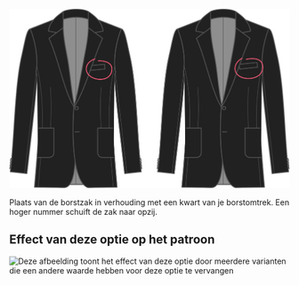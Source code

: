 ![Plaatsting borstzak](chestpocketplacement.svg)

Plaats van de borstzak in verhouding met een kwart van je borstomtrek. Een hoger nummer schuift de zak naar opzij.

## Effect van deze optie op het patroon

![Deze afbeelding toont het effect van deze optie door meerdere varianten die een andere waarde hebben voor deze optie te vervangen](jaeger\_chestpocketplacement\_sample.svg "Effect van deze optie op het patroon")
